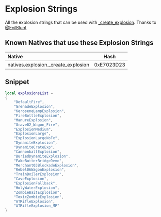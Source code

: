 # Explosion Strings

All the explosion strings that can be used with [_create_explosion](#/page/natives_reference/explosion/_create_explosion). Thanks to [@EvilBlunt](https://github.com/EvilBlunt/RDR-Strings-and-Enums/)

## Known Natives that use these Explosion Strings

| Native | Hash |
| :------------ | :------------: |
| natives.explosion._create_explosion | 0xE7023D23 |

## Snippet

```lua
local explosionsList =
{
	"DefaultFire",
	"GrenadeExplosion",
	"KeroseneLampExplosion",
	"FireBottleExplosion",
	"ManureExplosion",
	"Grave02_Wagon_Fire",
	"ExplosionMedium",
	"ExplosionLarge",
	"ExplosionLargeNoFx",
	"DynamiteExplosion",
	"DynamiteCrateExp",
	"CannonballExplosion",
	"BuriedDynamiteExplosion",
	"FakeButterBridgeDemo",
	"Merchant03BlockadeExplosion",
	"Rebel06WagonExplosion",
	"TrainBoilerExplosion",
	"CaveExplosion",
	"ExplosionFallback",
	"HolyWaterExplosion",
	"ZombieBaitExplosion",
	"ToxicZombieExplosion",
	"ATRifleExplosion",
	"ATRifleExplosion_MP"
}
```